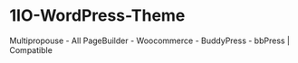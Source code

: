 # 1IO-WordPress-Theme
Multipropouse - All PageBuilder - Woocommerce - BuddyPress - bbPress | Compatible

